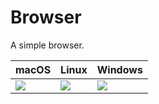 # Browser

A simple browser.

|  macOS            |    Linux          |  Windows          |
| ----------------- | ----------------- | ----------------- |
| ![][mac-browser]  | ![][linux-browser] | ![][win-browser]  |

[mac-browser]: https://cdn.jsdelivr.net/gh/yue/yue-app-samples@a589453/browser/screenshots/mac_browser.png
[linux-browser]: https://cdn.jsdelivr.net/gh/yue/yue-app-samples@a589453/browser/screenshots/linux_browser.png
[win-browser]: https://cdn.jsdelivr.net/gh/yue/yue-app-samples@a589453/browser/screenshots/win_browser.png
